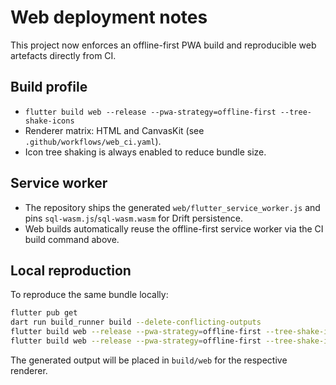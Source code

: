 # Web deployment notes

This project now enforces an offline-first PWA build and reproducible web artefacts directly from CI.

## Build profile

- `flutter build web --release --pwa-strategy=offline-first --tree-shake-icons`
- Renderer matrix: HTML and CanvasKit (see `.github/workflows/web_ci.yaml`).
- Icon tree shaking is always enabled to reduce bundle size.

## Service worker

- The repository ships the generated `web/flutter_service_worker.js` and pins `sql-wasm.js`/`sql-wasm.wasm` for Drift persistence.
- Web builds automatically reuse the offline-first service worker via the CI build command above.

## Local reproduction

To reproduce the same bundle locally:

```bash
flutter pub get
dart run build_runner build --delete-conflicting-outputs
flutter build web --release --pwa-strategy=offline-first --tree-shake-icons --web-renderer html
flutter build web --release --pwa-strategy=offline-first --tree-shake-icons --web-renderer canvaskit
```

The generated output will be placed in `build/web` for the respective renderer.
